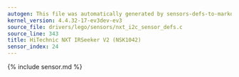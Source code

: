 ```yaml
---
autogen: This file was automatically generated by sensors-defs-to-markdown.py
kernel_version: 4.4.32-17-ev3dev-ev3
source_file: drivers/lego/sensors/nxt_i2c_sensor_defs.c
source_line: 343
title: HiTechnic NXT IRSeeker V2 (NSK1042)
sensor_index: 24
---
```


{% include sensor.md %}
